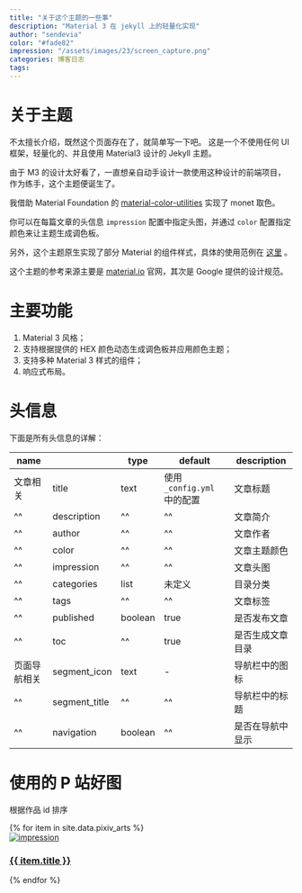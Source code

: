 ```yaml
---
title: "关于这个主题的一些事"
description: "Material 3 在 jekyll 上的轻量化实现"
author: "sendevia"
color: "#fade82"
impression: "/assets/images/23/screen_capture.png"
categories: 博客日志
tags:
---
```


# 关于主题

不太擅长介绍，既然这个页面存在了，就简单写一下吧。 这是一个不使用任何 UI 框架，轻量化的、并且使用 Material3 设计的 Jekyll 主题。

由于 M3 的设计太好看了，一直想亲自动手设计一款使用这种设计的前端项目，作为练手，这个主题便诞生了。

我借助 Material Foundation 的 [material-color-utilities](https://github.com/material-foundation/material-color-utilities) 实现了 monet 取色。

你可以在每篇文章的头信息 `impression` 配置中指定头图，并通过 `color` 配置指定颜色来让主题生成调色板。

另外，这个主题原生实现了部分 Material 的组件样式，具体的使用范例在 [这里](/posts/components.html) 。

这个主题的参考来源主要是 [material.io](https://material.io) 官网，其次是 Google 提供的设计规范。

# 主要功能

1. Material 3 风格；
2. 支持根据提供的 HEX 颜色动态生成调色板并应用颜色主题；
3. 支持多种 Material 3 样式的组件；
4. 响应式布局。

# 头信息

下面是所有头信息的详解：

| name                      || type    | default                     | description      |
| ---------- | ------------- | ------- | --------------------------- | ---------------- |
| 文章相关    | title         | text    | 使用 `_config.yml` 中的配置  | 文章标题         |
| ^^         | description   | ^^      | ^^                          | 文章简介         |
| ^^         | author        | ^^      | ^^                          | 文章作者         |
| ^^         | color         | ^^      | ^^                          | 文章主题颜色     |
| ^^         | impression    | ^^      | ^^                          | 文章头图         |
| ^^         | categories    | list    | 未定义                      | 目录分类         |
| ^^         | tags          | ^^      | ^^                          | 文章标签         |
| ^^         | published     | boolean | true                        | 是否发布文章      |
| ^^         | toc           | ^^      | true                        | 是否生成文章目录  |
| 页面导航相关 | segment_icon  | text    | -                           | 导航栏中的图标   |
| ^^         | segment_title | ^^      | ^^                          | 导航栏中的标题   |
| ^^         | navigation    | boolean | ^^                          | 是否在导航中显示 |

# 使用的 P 站好图

根据作品 id 排序

<div class="p-pixivgallery">
  {% for item in site.data.pixiv_arts %}
  <a href="https://pixiv.net/artworks/{{ item.id }}" style="width: 240px" target="_blank">
    <div class="c-card" spec="focus">
      <div class="c-card-impression">
        <img src="/assets/images/{{ item.id }}_p0.webp" alt="impression" />
      </div>
      <div class="c-card-supporting">
        <h3>{{ item.title }}</h3>
      </div>
    </div>
  </a>
  {% endfor %}
</div>
